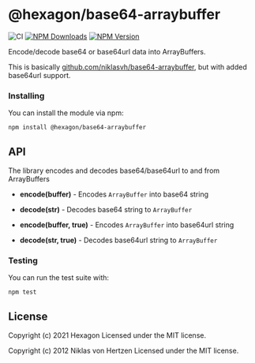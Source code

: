# @hexagon/base64-arraybuffer

![CI](https://github.com/hexagon/base64-arraybuffer/workflows/CI/badge.svg?branch=master)
[![NPM Downloads](https://img.shields.io/npm/dm/@hexagon/base64-arraybuffer.svg)](https://www.npmjs.org/package/@hexagon/base64-arraybuffer)
[![NPM Version](https://img.shields.io/npm/v/@hexagon/base64-arraybuffer.svg)](https://www.npmjs.org/package/@hexagon/base64-arraybuffer)

Encode/decode base64 or base64url data into ArrayBuffers.

This is basically [github.com/niklasvh/base64-arraybuffer](https://github.com/niklasvh/base64-arraybuffer), but with added base64url support.

### Installing
You can install the module via npm:

    npm install @hexagon/base64-arraybuffer
  
## API
The library encodes and decodes base64/base64url to and from ArrayBuffers

 - __encode(buffer)__ - Encodes `ArrayBuffer` into base64 string
 - __decode(str)__ - Decodes base64 string to `ArrayBuffer`

 - __encode(buffer, true)__ - Encodes `ArrayBuffer` into base64url string
 - __decode(str, true)__ - Decodes base64url string to `ArrayBuffer`

### Testing
You can run the test suite with:

    npm test

## License
Copyright (c) 2021 Hexagon
Licensed under the MIT license.

Copyright (c) 2012 Niklas von Hertzen
Licensed under the MIT license.
